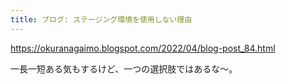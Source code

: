 ```yaml
---
title: ブログ: ステージング環境を使用しない理由
---
```


https://okuranagaimo.blogspot.com/2022/04/blog-post_84.html

一長一短ある気もするけど、一つの選択肢ではあるな〜。

